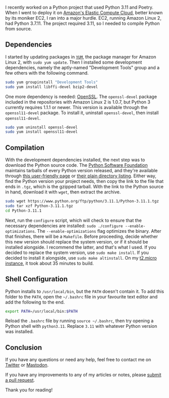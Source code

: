 I recently worked on a Python project that used Python 3.11 and Poetry. When I went
to deploy it on [Amazon's Elastic Compute Cloud](https://aws.amazon.com/ec2/), better
known by its moniker EC2, I ran into a major hurdle. EC2, running Amazon Linux 2,
had Python 3.7.11. The project required 3.11, so I needed to compile Python from
source.

## Dependencies

I started by updating packages in [`YUM`](https://en.wikipedia.org/wiki/Yum_(software)),
the package manager for Amazon Linux 2, with `sudo yum update`. Then I installed
some development dependencies, namely the aptly-named "Development Tools" group
and a few others with the following command.

```bash
sudo yum groupinstall "Development Tools"
sudo yum install libffi-devel bzip2-devel
```

One more dependency is needed: [OpenSSL](https://en.wikipedia.org/wiki/OpenSSL).
The `openssl-devel` package included in the repositories with Amazon Linux 2 is
1.0.7, but Python 3 currently requires 1.1.1 or newer. This version is available
through the `openssl11-devel` package. To install it, uninstall `openssl-devel`,
then install `openssl11-devel`.

```bash
sudo yum uninstall openssl-devel
sudo yum install openssl11-devel
```

## Compilation

With the development dependencies installed, the next step was to download the Python
source code. The [Python Software Foundation](https://www.python.org/psf-landing/)
maintains tarballs of every Python version released, and they're available
through [this user-friendly page](https://www.python.org/downloads/source/) or
[their plain directory listing](https://www.python.org/ftp/python/). Either way,
find the Python version your project needs, then copy the link to the file that
ends in `.tgz`, which is the gzipped tarball. With the link to the Python source
in hand, download it with `wget`, then extract the archive.

```bash
sudo wget https://www.python.org/ftp/python/3.11.1/Python-3.11.1.tgz
sudo tar xzf Python-3.11.1.tgz
cd Python-3.11.1
```

Next, run the `configure` script, which will check to ensure that the necessary
dependencies are installed: `sudo ./configure --enable-optimizations`. The `--enable-optimizations`
flag optimizes the binary. After that finishes, there will be a `Makefile`. Before
proceeding, decide whether this new version should replace the system version, or
if it should be installed alongside. I recommend the latter, and that's what I used.
If you decided to replace the system version, use `sudo make install`. If you decided
to install it alongside, use `sudo make altinstall`. On my [t2.micro instance](https://aws.amazon.com/ec2/instance-types/t2/),
it took about 35 minutes to build.

## Shell Configuration

Python installs to `/usr/local/bin`, but the `PATH` doesn't contain it. To add this
folder to the `PATH`, open the `~/.bashrc` file in your favourite text editor and
add the following to the end.

```bash
export PATH=/usr/local/bin:$PATH
```

Reload the `.bashrc` file by running `source ~/.bashrc`, then try opening a Python
shell with `python3.11`. Replace `3.11` with whatever Python version was installed.

## Conclusion

If you have any questions or need any help, feel free to contact me on
[Twitter](https://twitter.com/hkamran80) or [Mastodon](https://vmst.io/@hkamran).

If you have any improvements to any of my articles or notes, please
[submit a pull request](https://github.com/hkamran80/articles#contributions).

Thank you for reading!
